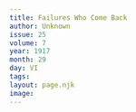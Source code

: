 ```yaml
---
title: Failures Who Come Back
author: Unknown
issue: 25
volume: 7
year: 1917
month: 29
day: VI
tags:
layout: page.njk
image:
---
```



